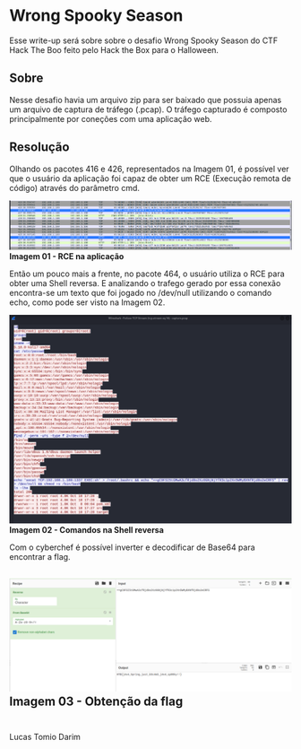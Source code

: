 # Wrong Spooky Season
Esse write-up será sobre sobre o desafio Wrong Spooky Season do CTF Hack The Boo feito pelo Hack the Box para o Halloween.

## Sobre

Nesse desafio havia um arquivo zip para ser baixado que possuia apenas um arquivo de captura de tráfego (.pcap). O tráfego capturado é composto principalmente por coneções com uma aplicação web.

## Resolução

Olhando os pacotes 416 e 426, representados na Imagem 01, é possível ver que o usuário da aplicação foi capaz de obter um RCE (Execução remota de código) através do parâmetro cmd.

![Imagem 01 - RCE na aplicação](pics/1.png)
<br>**Imagem 01 - RCE na aplicação**

Então um pouco mais a frente, no pacote 464, o usuário utiliza o RCE para obter uma Shell reversa. E analizando o trafego gerado por essa conexão encontra-se um texto que foi jogado no /dev/null utilizando o comando echo, como pode ser visto na Imagem 02.

![Imagem 02 - Comandos na Shell reversa](pics/2.png)
<br>**Imagem 02 - Comandos na Shell reversa**

Com o cyberchef é possível inverter e decodificar de Base64 para encontrar a flag.

![Imagem 03 - Obtenção da flag](pics/3.png)
<br>**Imagem 03 - Obtenção da flag**
<br><br>
---
Lucas Tomio Darim